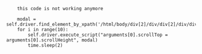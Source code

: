         this code is not working anymore
        
        modal = self.driver.find_element_by_xpath('/html/body/div[2]/div/div[2]/div/div[2]')
        for i in range(10):
            self.driver.execute_script("arguments[0].scrollTop = arguments[0].scrollHeight", modal)
            time.sleep(2)
